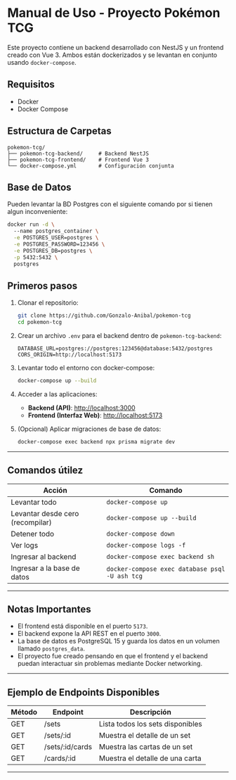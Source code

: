 # Manual de Uso - Proyecto Pokémon TCG

Este proyecto contiene un backend desarrollado con NestJS y un frontend creado con Vue 3. Ambos están dockerizados y se levantan en conjunto usando `docker-compose`.

## Requisitos
- Docker
- Docker Compose

## Estructura de Carpetas

```
pokemon-tcg/
├── pokemon-tcg-backend/     # Backend NestJS
├── pokemon-tcg-frontend/    # Frontend Vue 3
└── docker-compose.yml       # Configuración conjunta
```

## Base de Datos

Pueden levantar la BD Postgres con el siguiente comando por si tienen algun inconveniente:

``` bash
docker run -d \    
  --name postgres_container \
  -e POSTGRES_USER=postgres \
  -e POSTGRES_PASSWORD=123456 \
  -e POSTGRES_DB=postgres \
  -p 5432:5432 \
  postgres
```

## Primeros pasos

1. Clonar el repositorio:
    ```bash
    git clone https://github.com/Gonzalo-Anibal/pokemon-tcg
    cd pokemon-tcg
    ```

2. Crear un archivo `.env` para el backend dentro de `pokemon-tcg-backend`:
    ```env
    DATABASE_URL=postgres://postgres:123456@database:5432/postgres
    CORS_ORIGIN=http://localhost:5173
    ```

3. Levantar todo el entorno con docker-compose:
    ```bash
    docker-compose up --build
    ```

4. Acceder a las aplicaciones:
    - **Backend (API)**: [http://localhost:3000](http://localhost:3000)
    - **Frontend (Interfaz Web)**: [http://localhost:5173](http://localhost:5173)

5. (Opcional) Aplicar migraciones de base de datos:
    ```bash
    docker-compose exec backend npx prisma migrate dev
    ```

---

## Comandos útilez

| Acción | Comando |
|---|---|
| Levantar todo | `docker-compose up` |
| Levantar desde cero (recompilar) | `docker-compose up --build` |
| Detener todo | `docker-compose down` |
| Ver logs | `docker-compose logs -f` |
| Ingresar al backend | `docker-compose exec backend sh` |
| Ingresar a la base de datos | `docker-compose exec database psql -U ash tcg` |

---

## Notas Importantes
- El frontend está disponible en el puerto `5173`.
- El backend expone la API REST en el puerto `3000`.
- La base de datos es PostgreSQL 15 y guarda los datos en un volumen llamado `postgres_data`.
- El proyecto fue creado pensando en que el frontend y el backend puedan interactuar sin problemas mediante Docker networking.

---

## Ejemplo de Endpoints Disponibles

| Método | Endpoint | Descripción |
|---|---|---|
| GET | /sets | Lista todos los sets disponibles |
| GET | /sets/:id | Muestra el detalle de un set |
| GET | /sets/:id/cards | Muestra las cartas de un set |
| GET | /cards/:id | Muestra el detalle de una carta |

---
